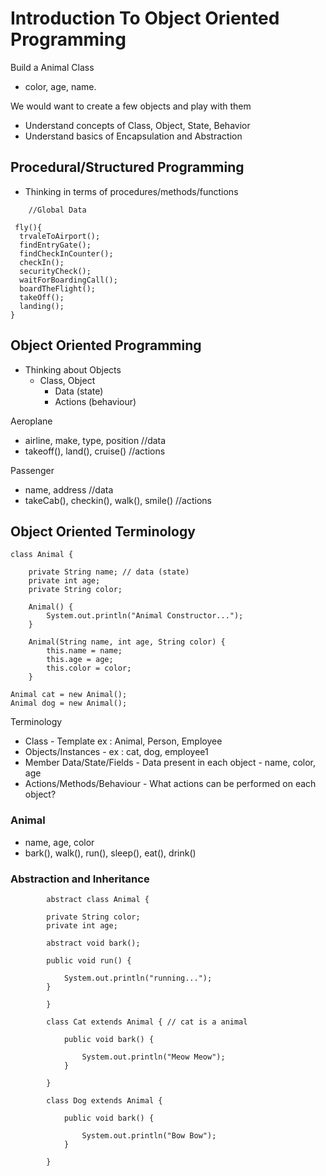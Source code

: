 # Introduction To Object Oriented Programming

Build a Animal Class 
 - color, age, name.  

We would want to create a few objects and play with them 
- Understand concepts of Class, Object, State, Behavior
- Understand basics of Encapsulation and Abstraction


## Procedural/Structured Programming

- Thinking in terms of procedures/methods/functions

```
    //Global Data

 fly(){
  trvaleToAirport();
  findEntryGate();
  findCheckInCounter();
  checkIn();
  securityCheck();
  waitForBoardingCall();
  boardTheFlight();
  takeOff();
  landing();
}

```

## Object Oriented Programming

- Thinking about Objects
  - Class, Object
    - Data (state)
    - Actions (behaviour)

Aeroplane
- airline, make, type, position //data
- takeoff(), land(), cruise() //actions
   

    
Passenger
- name, address //data
- takeCab(), checkin(), walk(), smile() //actions

## Object Oriented Terminology

```
class Animal {

	private String name; // data (state)
	private int age;
	private String color;

	Animal() {
		System.out.println("Animal Constructor...");
	}

	Animal(String name, int age, String color) {
		this.name = name;
		this.age = age;
		this.color = color;
	}

```

```
Animal cat = new Animal();
Animal dog = new Animal();
```

Terminology
- Class - Template ex : Animal, Person, Employee
- Objects/Instances - ex : cat, dog, employee1
- Member Data/State/Fields - Data present in each object - name, color, age
- Actions/Methods/Behaviour - What actions can be performed on each object?


### Animal
 
 - name, age, color 
 - bark(), walk(), run(), sleep(), eat(), drink()
 
### Abstraction and Inheritance
	
```
		abstract class Animal {
	
		private String color;
		private int age;
	
		abstract void bark();
	
		public void run() {
	
			System.out.println("running...");
		}
	
		}
		
		class Cat extends Animal { // cat is a animal
		
			public void bark() {
		
				System.out.println("Meow Meow");
			}
		
		}
		
		class Dog extends Animal {
		
			public void bark() {
		
				System.out.println("Bow Bow");
			}
		
		}

```
